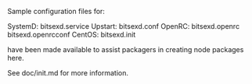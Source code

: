 Sample configuration files for:

SystemD: bitsexd.service
Upstart: bitsexd.conf
OpenRC:  bitsexd.openrc
         bitsexd.openrcconf
CentOS:  bitsexd.init

have been made available to assist packagers in creating node packages here.

See doc/init.md for more information.
